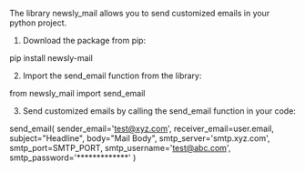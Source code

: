 The library newsly_mail allows you to send customized emails in your python project. 

1. Download the package from pip:

pip install newsly-mail

2. Import the send_email function from the library:

from newsly_mail import send_email

3. Send customized emails by calling the send_email function in your code:

send_email(
                sender_email='test@xyz.com',
                receiver_email=user.email,
                subject="Headline",
                body="Mail Body",
                smtp_server='smtp.xyz.com',
                smtp_port=SMTP_PORT,
                smtp_username='test@abc.com',
                smtp_password='*************'
            )
